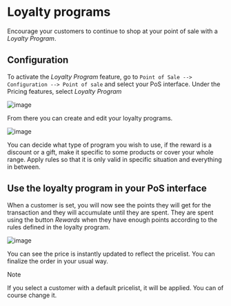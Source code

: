 # Loyalty programs

Encourage your customers to continue to shop at your point of sale with
a *Loyalty Program*.

## Configuration

To activate the *Loyalty Program* feature, go to `Point of Sale -->
Configuration --> Point of sale` and select your PoS interface. Under
the Pricing features, select *Loyalty Program*

![image](loyalty/loyalty01.png)

From there you can create and edit your loyalty programs.

![image](loyalty/loyalty02.png)

You can decide what type of program you wish to use, if the reward is a
discount or a gift, make it specific to some products or cover your
whole range. Apply rules so that it is only valid in specific situation
and everything in between.

## Use the loyalty program in your PoS interface

When a customer is set, you will now see the points they will get for
the transaction and they will accumulate until they are spent. They are
spent using the button *Rewards* when they have enough points according
to the rules defined in the loyalty program.

![image](loyalty/loyalty03.png)

You can see the price is instantly updated to reflect the pricelist. You
can finalize the order in your usual way.

<div class="note">

<div class="title">

Note

</div>

If you select a customer with a default pricelist, it will be applied.
You can of course change it.

</div>
